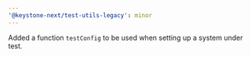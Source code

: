 ```yaml
---
'@keystone-next/test-utils-legacy': minor
---
```


Added a function `testConfig` to be used when setting up a system under test.
